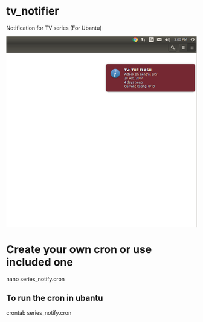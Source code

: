 # tv_notifier
Notification for TV series (For Ubantu)

![ TV Notification ](https://raw.githubusercontent.com/Gaurav200893/tv_notifier/master/tv_notifier.png)

# Create your own cron or use included one
nano series_notify.cron

To run the cron in ubantu
-------------------------------------------
crontab series_notify.cron

